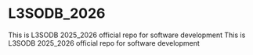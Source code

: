 # L3SODB_2026
This is L3SODB 2025_2026 official repo for software development
This is L3SODB 2025_2026 official repo for software development
